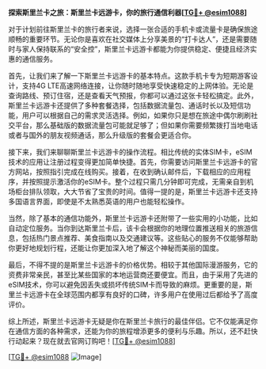 **探索斯里兰卡之旅：斯里兰卡远游卡，你的旅行通信利器[[TG💪+ @esim1088](https://t.me/s/esim1088)]**

对于计划前往斯里兰卡的旅行者来说，选择一张合适的手机卡或流量卡是确保旅途顺畅的重要环节。无论你是喜欢在社交媒体上分享美景的“打卡达人”，还是需要随时与家人保持联系的“安全控”，斯里兰卡远游卡都能为你提供稳定、便捷且经济实惠的通信服务。

首先，让我们来了解一下斯里兰卡远游卡的基本特点。这款手机卡专为短期游客设计，支持4G LTE高速网络连接，让你随时随地享受快速稳定的上网体验。无论是查询路线、预订住宿，还是查看天气预报，你都可以通过这张卡轻松搞定。此外，斯里兰卡远游卡还提供了多种套餐选择，包括数据流量包、通话时长以及短信功能，用户可以根据自己的需求灵活选择。例如，如果你只是想在旅途中偶尔刷刷社交平台，那么基础版的数据流量包可能就足够了；但如果你需要频繁拨打当地电话或者与国外的朋友视频通话，那么升级版的套餐会更适合你。

接下来，我们来聊聊斯里兰卡远游卡的操作流程。相比传统的实体SIM卡，eSIM技术的应用让注册过程变得更加简单快捷。首先，你需要访问斯里兰卡远游卡的官方网站，按照指引完成在线购买。接着，在收到确认邮件后，下载相应的应用程序，并按照提示激活你的eSIM卡。整个过程只需几分钟即可完成，无需亲自到机场柜台排队领取，大大节省了宝贵的时间。值得一提的是，斯里兰卡远游卡还支持多国语言界面，即使是不太熟悉英语的用户也能轻松操作。

当然，除了基本的通信功能外，斯里兰卡远游卡还附带了一些实用的小功能，比如自动定位服务。当你到达斯里兰卡后，该卡会根据你的地理位置推送相关的旅游信息，包括热门景点推荐、美食指南以及交通建议等。这些贴心的服务不仅能够帮助你更好地规划行程，还能让你更加深入地了解这个神秘而美丽的国度。

最后，不得不提的是斯里兰卡远游卡的价格优势。相较于其他国际漫游服务，它的资费非常亲民，甚至比某些国家的本地运营商还要便宜。而且，由于采用了先进的eSIM技术，你可以避免因丢失或损坏传统SIM卡而导致的麻烦。更重要的是，斯里兰卡远游卡在全球范围内都享有良好的口碑，许多用户在使用过后都给予了高度评价。

综上所述，斯里兰卡远游卡无疑是你在斯里兰卡旅行的最佳伴侣。它不仅能满足你在通信方面的各种需求，还能为你的旅程增添更多的便利与乐趣。所以，还不赶快行动起来？现在就去官网订购吧！[[TG💪+ @esim1088](https://t.me/s/esim1088)]

[[TG💪+ @esim1088](https://t.me/s/esim1088) ![Image](https://i.postimg.cc/4NQfJmqS/Snipaste-2025-05-13-00-14-12.png)]